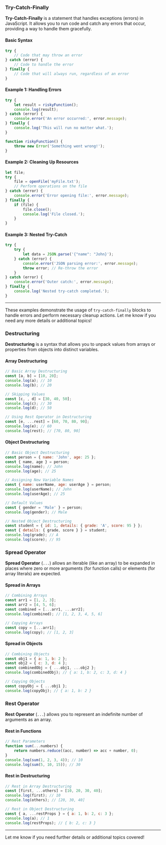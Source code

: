 ### Try-Catch-Finally

**Try-Catch-Finally** is a statement that handles exceptions (errors) in JavaScript. It allows you to run code and catch any errors that occur, providing a way to handle them gracefully.

#### Basic Syntax
```javascript
try {
    // Code that may throw an error
} catch (error) {
    // Code to handle the error
} finally {
    // Code that will always run, regardless of an error
}
```

#### Example 1: Handling Errors
```javascript
try {
    let result = riskyFunction();
    console.log(result);
} catch (error) {
    console.error('An error occurred:', error.message);
} finally {
    console.log('This will run no matter what.');
}

function riskyFunction() {
    throw new Error('Something went wrong!');
}
```

#### Example 2: Cleaning Up Resources
```javascript
let file;
try {
    file = openFile('myFile.txt');
    // Perform operations on the file
} catch (error) {
    console.error('Error opening file:', error.message);
} finally {
    if (file) {
        file.close();
        console.log('File closed.');
    }
}
```

#### Example 3: Nested Try-Catch
```javascript
try {
    try {
        let data = JSON.parse('{"name": "John}');
    } catch (error) {
        console.error('JSON parsing error:', error.message);
        throw error; // Re-throw the error
    }
} catch (error) {
    console.error('Outer catch:', error.message);
} finally {
    console.log('Nested try-catch completed.');
}
```

---

These examples demonstrate the usage of `try-catch-finally` blocks to handle errors and perform necessary cleanup actions. Let me know if you need any more details or additional topics!

### Destructuring

**Destructuring** is a syntax that allows you to unpack values from arrays or properties from objects into distinct variables.

#### Array Destructuring
```javascript
// Basic Array Destructuring
const [a, b] = [10, 20];
console.log(a); // 10
console.log(b); // 20

// Skipping Values
const [c, , d] = [30, 40, 50];
console.log(c); // 30
console.log(d); // 50

// Using Rest Operator in Destructuring
const [e, ...rest] = [60, 70, 80, 90];
console.log(e); // 60
console.log(rest); // [70, 80, 90]
```

#### Object Destructuring
```javascript
// Basic Object Destructuring
const person = { name: 'John', age: 25 };
const { name, age } = person;
console.log(name); // John
console.log(age); // 25

// Assigning New Variable Names
const { name: userName, age: userAge } = person;
console.log(userName); // John
console.log(userAge); // 25

// Default Values
const { gender = 'Male' } = person;
console.log(gender); // Male

// Nested Object Destructuring
const student = { id: 1, details: { grade: 'A', score: 95 } };
const { details: { grade, score } } = student;
console.log(grade); // A
console.log(score); // 95
```

### Spread Operator

**Spread Operator** (`...`) allows an iterable (like an array) to be expanded in places where zero or more arguments (for function calls) or elements (for array literals) are expected.

#### Spread in Arrays
```javascript
// Combining Arrays
const arr1 = [1, 2, 3];
const arr2 = [4, 5, 6];
const combined = [...arr1, ...arr2];
console.log(combined); // [1, 2, 3, 4, 5, 6]

// Copying Arrays
const copy = [...arr1];
console.log(copy); // [1, 2, 3]
```

#### Spread in Objects
```javascript
// Combining Objects
const obj1 = { a: 1, b: 2 };
const obj2 = { c: 3, d: 4 };
const combinedObj = { ...obj1, ...obj2 };
console.log(combinedObj); // { a: 1, b: 2, c: 3, d: 4 }

// Copying Objects
const copyObj = { ...obj1 };
console.log(copyObj); // { a: 1, b: 2 }
```

### Rest Operator

**Rest Operator** (`...`) allows you to represent an indefinite number of arguments as an array.

#### Rest in Functions
```javascript
// Rest Parameters
function sum(...numbers) {
    return numbers.reduce((acc, number) => acc + number, 0);
}
console.log(sum(1, 2, 3, 4)); // 10
console.log(sum(5, 10, 15)); // 30
```

#### Rest in Destructuring
```javascript
// Rest in Array Destructuring
const [first, ...others] = [10, 20, 30, 40];
console.log(first); // 10
console.log(others); // [20, 30, 40]

// Rest in Object Destructuring
const { a, ...restProps } = { a: 1, b: 2, c: 3 };
console.log(a); // 1
console.log(restProps); // { b: 2, c: 3 }
```

---

Let me know if you need further details or additional topics covered!


